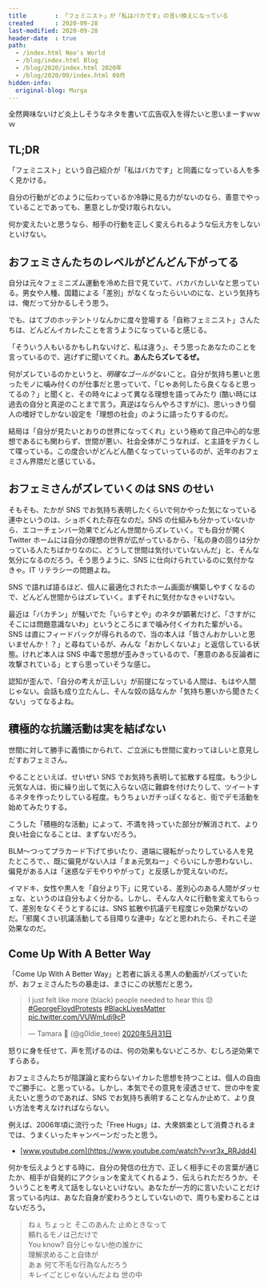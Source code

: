```yaml
---
title        : 「フェミニスト」が「私はバカです」の言い換えになっている
created      : 2020-09-28
last-modified: 2020-09-28
header-date  : true
path:
  - /index.html Neo's World
  - /blog/index.html Blog
  - /blog/2020/index.html 2020年
  - /blog/2020/09/index.html 09月
hidden-info:
  original-blog: Murga
---
```


全然興味ないけど炎上しそうなネタを書いて広告収入を得たいと思いまーすｗｗｗ

## TL;DR

「フェミニスト」という自己紹介が「私はバカです」と同義になっている人を多く見かける。

自分の行動がどのように伝わっているか冷静に見る力がないのなら、善意でやっていることであっても、悪意としか受け取られない。

何か変えたいと思うなら、相手の行動を正しく変えられるような伝え方をしないといけない。

## おフェミさんたちのレベルがどんどん下がってる

自分は元々フェミニズム運動を冷めた目で見ていて、バカバカしいなと思っている。男女や人種、国籍による「差別」がなくなったらいいのにな、という気持ちは、俺だって分かるしそう思う。

でも、はてブのホッテントリなんかに度々登場する「自称フェミニスト」さんたちは、どんどんイカレたことを言うようになっていると感じる。

「そういう人もいるかもしれないけど、私は違う」、そう思ったあなたのことを言っているので、逃げずに聞いてくれ。**あんたらズレてるぜ。**

何がズレているのかというと、*明確なゴールがない*こと。自分が気持ち悪いと思ったモノに噛み付くのが仕事だと思っていて、「じゃあ何したら良くなると思ってるの？」と聞くと、その時々によって異なる理想を語ってみたり (酷い時には過去の自分と真逆のことまで言う。真逆はならんやろさすがに)、思いっきり個人の嗜好でしかない設定を「理想の社会」のように語ったりするのだ。

結局は「自分が見たいとおりの世界になってくれ」という極めて自己中心的な思想であるにも関わらず、世間が悪い、社会全体がこうなれば、と主語をデカくして喋っている。この度合いがどんどん酷くなっていっているのが、近年のおフェミさん界隈だと感じている。

## おフェミさんがズレていくのは SNS のせい

そもそも、たかが SNS でお気持ち表明したくらいで何かやった気になっている連中というのは、ショボくれた存在なのだ。SNS の仕組みも分かっていないから、エコーチェンバー効果でどんどん世間からズレていく。でも自分が開く Twitter ホームには自分の理想の世界が広がっているから、「私の身の回りは分かっている人たちばかりなのに、どうして世間は気付いていないんだ」と、そんな気分になるのだろう。そう思うように、SNS に仕向けられているのに気付かなきゃ。IT リテラシーの問題よね。

SNS で語れば語るほど、個人に最適化されたホーム画面が構築しやすくなるので、どんどん世間からはズレていく。まずそれに気付かなきゃいけない。

最近は「バカチン」が騒いでた「いらすとや」のネタが顕著だけど、「さすがにそこには問題意識ないわ」というところにまで噛み付くイカれた輩がいる。SNS は直にフィードバックが得られるので、当の本人は「皆さんおかしいと思いませんか！？」と尋ねているが、みんな「おかしくないよ」と返信している状態。けれど本人は SNS 中毒で思想が歪みきっているので、「悪意のある反論者に攻撃されている」とすら思っていそうな感じ。

認知が歪んで、「自分の考えが正しい」が前提になっている人間は、もはや人間じゃない。会話も成り立たんし、そんな奴の話なんか「気持ち悪いから聞きたくない」ってなるよね。

## 積極的な抗議活動は実を結ばない

世間に対して勝手に義憤にかられて、ご立派にも世間に変わってほしいと意見しだすおフェミさん。

やることといえば、せいぜい SNS でお気持ち表明して拡散する程度。もう少し元気な人は、街に繰り出して気に入らない店に難癖を付けたりして、ツイートするネタを作ったりしている程度。もうちょいガチっぽくなると、街でデモ活動を始めてみたりする。

こうした「積極的な活動」によって、不満を持っていた部分が解消されて、より良い社会になることは、まずないだろう。

BLM〜つってプラカード下げて歩いたり、道端に寝転がったりしている人を見たところで、、既に偏見がない人は「まぁ元気ねー」ぐらいにしか思わないし、偏見がある人は「迷惑なデモやりやがって」と反感しか覚えないのだ。

イマドキ、女性や黒人を「自分より下」に見ている、差別心のある人間がダッセェな、というのは自分もよく分かる。しかし、そんな人々に行動を変えてもらって、差別をなくそうとするには、SNS 拡散や抗議デモ程度じゃ効果がないのだ。「邪魔くさい抗議活動してる目障りな連中」などと思われたら、それこそ逆効果なのだ。

## Come Up With A Better Way

「Come Up With A Better Way」と若者に訴える黒人の動画がバズっていたが、おフェミさんたちの暴走は、まさにこの状態だと思う。

> I just felt like more (black) people needed to hear this 😞 [#GeorgeFloydProtests](https://twitter.com/hashtag/GeorgeFloydProtests?src=hash&ref_src=twsrc%5Etfw) [#BlackLivesMatter](https://twitter.com/hashtag/BlackLivesMatter?src=hash&ref_src=twsrc%5Etfw) [pic.twitter.com/VUWmLdi9cP](https://t.co/VUWmLdi9cP)
> 
> — Tamara 🤍 (@g0ldie_teee) [2020年5月31日](https://twitter.com/g0ldie_teee/status/1266929382708465665?ref_src=twsrc%5Etfw)

怒りに身を任せて、声を荒げるのは、何の効果もないどころか、むしろ逆効果ですらある。

おフェミさんたちが陰謀論と変わらないイカレた思想を持つことは、個人の自由でご勝手に、と思っている。しかし、本気でその意見を浸透させて、世の中を変えたいと思うのであれば、SNS でお気持ち表明することなんか止めて、より良い方法を考えなければならない。

例えば、2006年頃に流行った「Free Hugs」は、大衆娯楽として消費されるまでは、うまくいったキャンペーンだったと思う。

- [www.youtube.com](https://www.youtube.com/watch?v=vr3x_RRJdd4)

何かを伝えようとする時に、自分の発信の仕方で、正しく相手にその言葉が通じたか、相手が自発的にアクションを変えてくれるよう、伝えられただろうか。そういうことを考えて話をしないといけない。あなたが一方的に言いたいことだけ言っている内は、あなた自身が変わろうとしていないので、周りも変わることはないだろう。

> ねぇ ちょっと そこのあんた 止めときなって  
> 頼れるモノは己だけで  
> You know? 自分じゃない他の誰かに  
> 理解求めること自体が  
> あぁ 何て不毛な行為なんだろう  
> キレイごとじゃないんだよね 世の中
